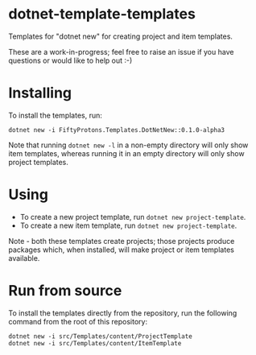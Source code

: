 # dotnet-template-templates

Templates for "dotnet new" for creating project and item templates.

These are a work-in-progress; feel free to raise an issue if you have questions or would like to help out :-)

# Installing

To install the templates, run:

```
dotnet new -i FiftyProtons.Templates.DotNetNew::0.1.0-alpha3
```

Note that running `dotnet new -l` in a non-empty directory will only show item templates, whereas running it in an empty directory will only show project templates.

# Using

* To create a new project template, run `dotnet new project-template`.
* To create a new item template, run `dotnet new project-template`.

Note - both these templates create projects; those projects produce packages which, when installed, will make project or item templates available.

# Run from source

To install the templates directly from the repository, run the following command from the root of this repository:

```
dotnet new -i src/Templates/content/ProjectTemplate
dotnet new -i src/Templates/content/ItemTemplate
```
